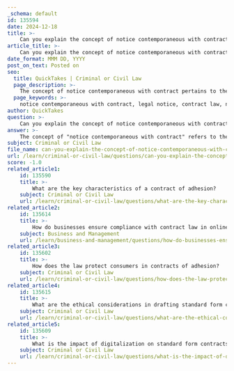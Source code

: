 ```yaml
---
_schema: default
id: 135594
date: 2024-12-18
title: >-
    Can you explain the concept of notice contemporaneous with contract?
article_title: >-
    Can you explain the concept of notice contemporaneous with contract?
date_format: MMM DD, YYYY
post_on_text: Posted on
seo:
  title: QuickTakes | Criminal or Civil Law
  page_description: >-
    The concept of notice contemporaneous with contract pertains to the requirement that parties provide timely notice of relevant actions or events that occur simultaneously with the execution of a contract, ensuring clear communication of rights and obligations.
  page_keywords: >-
    notice contemporaneous with contract, legal notice, contract law, notice provisions, execution of contract, contractual obligations, construction contracts, claims, effective communication, dispute resolution
author: QuickTakes
question: >-
    Can you explain the concept of notice contemporaneous with contract?
answer: >-
    The concept of "notice contemporaneous with contract" refers to the requirement that parties to a contract must provide notice of certain actions or events that occur simultaneously with the execution of the contract. This is particularly important in legal contexts where the timing of notice can affect the rights and obligations of the parties involved.\n\nIn general, a contemporaneous agreement is a legal document that governs the terms and conditions of events occurring at the same time as the contract is formed. This means that both parties must acknowledge and respect the terms laid out in the contract, and any notice related to these terms must be communicated effectively and in a timely manner.\n\nNotice provisions in contracts are often included to reduce potential disputes by clearly defining what constitutes legally binding notice. These provisions can vary significantly from one contract to another, and they are crucial in situations such as amending or assigning contracts, or when claims for additional time or compensation arise. For instance, in construction contracts, strict notice requirements are typically mandated for claims related to changes in work or delays, ensuring that the notified party has adequate time to investigate and manage associated risks.\n\nMoreover, while the notice provisions are rarely negotiated, they serve to protect both parties by ensuring that all relevant information is communicated effectively. Courts may interpret these provisions strictly, as seen in cases where a party's failure to comply with notice requirements can lead to claims being deemed ineffective, unless the recipient can demonstrate that they were not prejudiced by the manner in which notice was given.\n\nIn summary, notice contemporaneous with contract is a critical aspect of contract law that ensures both parties are informed of their rights and obligations at the time the contract is executed, thereby facilitating fair and transparent dealings.
subject: Criminal or Civil Law
file_name: can-you-explain-the-concept-of-notice-contemporaneous-with-contract.md
url: /learn/criminal-or-civil-law/questions/can-you-explain-the-concept-of-notice-contemporaneous-with-contract
score: -1.0
related_article1:
    id: 135590
    title: >-
        What are the key characteristics of a contract of adhesion?
    subject: Criminal or Civil Law
    url: /learn/criminal-or-civil-law/questions/what-are-the-key-characteristics-of-a-contract-of-adhesion
related_article2:
    id: 135614
    title: >-
        How do businesses ensure compliance with contract law in online agreements?
    subject: Business and Management
    url: /learn/business-and-management/questions/how-do-businesses-ensure-compliance-with-contract-law-in-online-agreements
related_article3:
    id: 135602
    title: >-
        How does the law protect consumers in contracts of adhesion?
    subject: Criminal or Civil Law
    url: /learn/criminal-or-civil-law/questions/how-does-the-law-protect-consumers-in-contracts-of-adhesion
related_article4:
    id: 135615
    title: >-
        What are the ethical considerations in drafting standard form contracts?
    subject: Criminal or Civil Law
    url: /learn/criminal-or-civil-law/questions/what-are-the-ethical-considerations-in-drafting-standard-form-contracts
related_article5:
    id: 135609
    title: >-
        What is the impact of digitalization on standard form contracts?
    subject: Criminal or Civil Law
    url: /learn/criminal-or-civil-law/questions/what-is-the-impact-of-digitalization-on-standard-form-contracts
---
```


&nbsp;